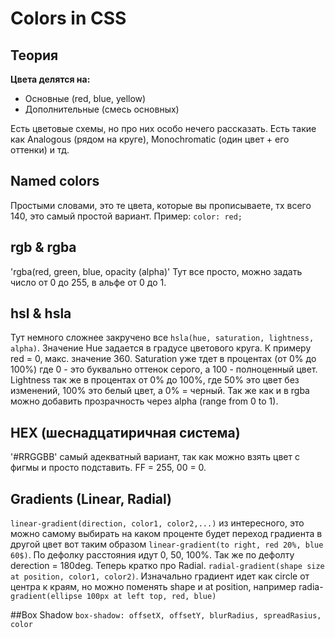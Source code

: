 # Colors in CSS

## Теория
__Цвета делятся на:__ 
- Основные (red, blue, yellow)
- Дополнительные (смесь основных)

Есть цветовые схемы, но про них особо нечего рассказать. Есть такие как Analogous (рядом на круге), Monochromatic (один цвет + его оттенки) и тд. 
<br>
## Named colors
Простыми словами, это те цвета, которые вы прописываете, тх всего 140, это самый простой вариант. Пример: `color: red;`
## rgb & rgba 
'rgba(red, green, blue, opacity (alpha)' Тут все просто, можно задать число от 0 до 255, в альфе от 0 до 1. 
## hsl & hsla
Тут немного сложнее закручено все `hsla(hue, saturation, lightness, alpha)`. Значение Hue задается в градусе цветового круга. К примеру red = 0, макс. значение 360. Saturation уже тдет в процентах (от 0% до 100%) где 0 - это буквально оттенок серого, а 100 - полноценный цвет. Lightness так же в процентах от 0% до 100%, где 50% это цвет без изменений, 100% это белый цвет, а 0% = черный. Так же как и в rgba можно добавить прозрачность через alpha (range from 0 to 1).
## HEX (шеснадцатиричная система)
'#RRGGBB' самый адекватный вариант, так как можно взять цвет с фигмы и просто подставить. FF = 255, 00 = 0. 
## Gradients (Linear, Radial) 
`linear-gradient(direction, color1, color2,...)` из интересного, это можно самому выбирать на каком проценте будет переход градиента в другой цвет вот таким образом `linear-gradient(to right, red 20%, blue 60$)`. По дефолку расстояния идут 0, 50, 100%. Так же по дефолту derection = 180deg.
Теперь кратко про Radial. `radial-gradient(shape size at position, color1, color2)`. Изначально градиент идет как circle от центра к краям, но можно поменять shape и at position, например radia-`gradient(ellipse 100px at left top, red, blue)` 

##Box Shadow
`box-shadow: offsetX, offsetY, blurRadius, spreadRasius, color`
